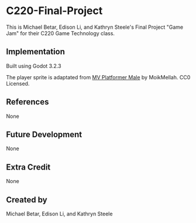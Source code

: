 # C220-Final-Project
This is Michael Betar, Edison Li, and Kathryn Steele's Final Project "Game Jam" for their C220 Game Technology class.

## Implementation
Built using Godot 3.2.3

The player sprite is adaptated from [MV Platformer Male](https://opengameart.org/content/mv-platformer-male-32x64) by MoikMellah. CC0 Licensed.

## References
None

## Future Development
None

## Extra Credit
None

## Created by 
Michael Betar, Edison Li, and Kathryn Steele
